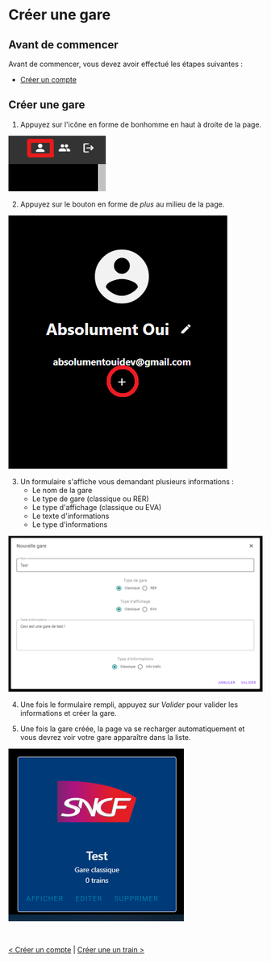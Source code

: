 # Créer une gare

## Avant de commencer

Avant de commencer, vous devez avoir effectué les étapes suivantes :

* [Créer un compte](create-account#s39inscrire-sur-infogare)

## Créer une gare

1. Appuyez sur l'icône en forme de bonhomme en haut à droite de la page.

![Mes gares](./assets/images/create-gare/create-gare-1.png)

2. Appuyez sur le bouton en forme de *plus* au milieu de la page.

![Créer une gare](./assets/images/create-gare/create-gare-2.png)

3. Un formulaire s'affiche vous demandant plusieurs informations :
    * Le nom de la gare
    * Le type de gare (classique ou RER)
    * Le type d'affichage (classique ou EVA)
    * Le texte d'informations
    * Le type d'informations

![Forumlaire de création d'une gare](./assets/images/create-gare/create-gare-3.png)

4. Une fois le formulaire rempli, appuyez sur *Valider* pour valider les informations et créer la gare.

5. Une fois la gare créée, la page va se recharger automatiquement et vous devrez voir votre gare apparaître dans la liste.

![Gare](./assets/images/create-gare/create-gare-4.png)

<br>

[< Créer un compte](create-account#s39inscrire-sur-infogare) | [Créer une un train >](create-train#créer-un-train)
